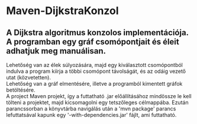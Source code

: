 # Maven-DijkstraKonzol
## A Dijkstra algoritmus konzolos implementációja. A programban egy gráf csomópontjait és éleit adhatjuk meg manuálisan.

Lehetőség van az élek súlyozására, majd egy kiválasztott csomópontból indulva a program kiírja a többi csomópont távolságát, és az odáig vezető utat (közvetetten).   
Lehetőség van a gráf elmentésére, illetve a programból kimentett gráfok betöltésére.  
A project Maven projekt, így a futtatható .jar előállításához mindössze le kell tölteni a projektet, majd kicsomagolni egy tetszőleges célmappába.
Ezután parancssorban a könyvtárba navigálás után a 'mvn package' parancs lefuttatsával kapunk egy '-with-dependencies.jar' fájlt, ami futtatható.
